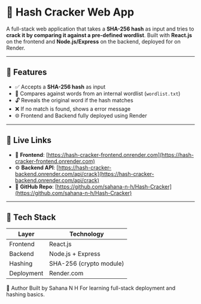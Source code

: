 # 🔐 Hash Cracker Web App

A full-stack web application that takes a **SHA-256 hash** as input and tries to **crack it by comparing it against a pre-defined wordlist**. Built with **React.js** on the frontend and **Node.js/Express** on the backend, deployed for on Render.

---

## 📌 Features

- ✅ Accepts a **SHA-256 hash** as input
- 🔁 Compares against words from an internal wordlist (`wordlist.txt`)
- 🔓 Reveals the original word if the hash matches
- ❌ If no match is found, shows a error message
- 🌐 Frontend and Backend fully deployed using Render

---

## 🔗 Live Links

- 🚀 **Frontend**: [https://hash-cracker-frontend.onrender.com](https://hash-cracker-frontend.onrender.com)
- ⚙️ **Backend API**: [https://hash-cracker-backend.onrender.com/api/crack](https://hash-cracker-backend.onrender.com/api/crack)
- 📁 **GitHub Repo**: [https://github.com/sahana-n-h/Hash-Cracker](https://github.com/sahana-n-h/Hash-Cracker)

---

## 🧰 Tech Stack

| Layer      | Technology        |
|------------|-------------------|
| Frontend   | React.js          |
| Backend    | Node.js + Express |
| Hashing    | SHA-256 (crypto module) |
| Deployment | Render.com        |


🙌 Author
Built by Sahana N H
For learning full-stack deployment and hashing basics.



